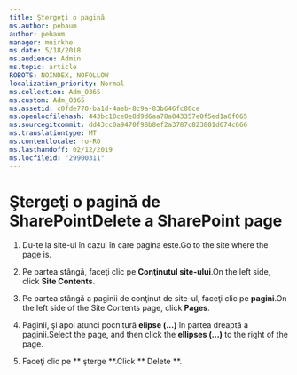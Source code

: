 ```yaml
---
title: Ştergeţi o pagină
ms.author: pebaum
author: pebaum
manager: mnirkhe
ms.date: 5/18/2018
ms.audience: Admin
ms.topic: article
ROBOTS: NOINDEX, NOFOLLOW
localization_priority: Normal
ms.collection: Adm_O365
ms.custom: Adm_O365
ms.assetid: c0fde770-ba1d-4aeb-8c9a-83b646fc80ce
ms.openlocfilehash: 443bc10ce0e8d9d6aa78a043357e0f5ed1a6f065
ms.sourcegitcommit: dd43cc0a9470f98b8ef2a3787c823801d674c666
ms.translationtype: MT
ms.contentlocale: ro-RO
ms.lasthandoff: 02/12/2019
ms.locfileid: "29900311"
---
```

# <a name="delete-a-sharepoint-page"></a><span data-ttu-id="6ec1b-102">Ştergeţi o pagină de SharePoint</span><span class="sxs-lookup"><span data-stu-id="6ec1b-102">Delete a SharePoint page</span></span>

1. <span data-ttu-id="6ec1b-103">Du-te la site-ul în cazul în care pagina este.</span><span class="sxs-lookup"><span data-stu-id="6ec1b-103">Go to the site where the page is.</span></span>
    
2. <span data-ttu-id="6ec1b-104">Pe partea stângă, faceţi clic pe **Conţinutul site-ului**.</span><span class="sxs-lookup"><span data-stu-id="6ec1b-104">On the left side, click **Site Contents**.</span></span> 
    
3. <span data-ttu-id="6ec1b-105">Pe partea stângă a paginii de conţinut de site-ul, faceţi clic pe **pagini**.</span><span class="sxs-lookup"><span data-stu-id="6ec1b-105">On the left side of the Site Contents page, click **Pages**.</span></span> 
    
4. <span data-ttu-id="6ec1b-106">Paginii, şi apoi atunci pocnitură **elipse (...)** în partea dreaptă a paginii.</span><span class="sxs-lookup"><span data-stu-id="6ec1b-106">Select the page, and then click the **ellipses (...)** to the right of the page.</span></span> 
    
5. <span data-ttu-id="6ec1b-107">Faceţi clic pe \*\* şterge \*\*.</span><span class="sxs-lookup"><span data-stu-id="6ec1b-107">Click \*\* Delete \*\*.</span></span> 
    

